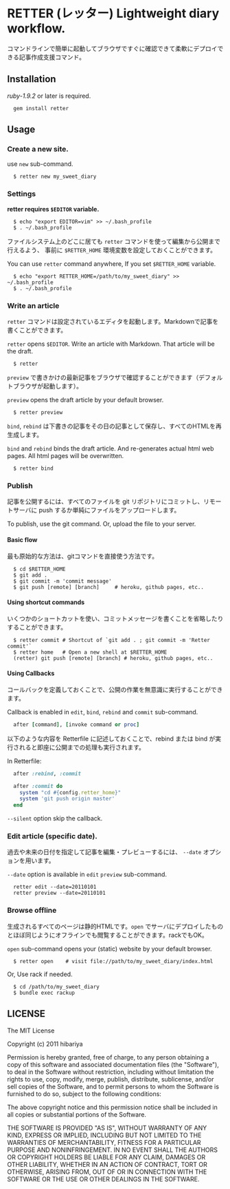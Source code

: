 # RETTER (レッター) Lightweight diary workflow.

コマンドラインで簡単に起動してブラウザですぐに確認できて柔軟にデプロイできる記事作成支援コマンド。

## Installation

*ruby-1.9.2* or later is required.

~~~~
  gem install retter
~~~~

## Usage

### Create a new site.

use `new` sub-command.

~~~~
  $ retter new my_sweet_diary
~~~~

### Settings

**retter requires `$EDITOR` variable.**

~~~~
  $ echo "export EDITOR=vim" >> ~/.bash_profile
  $ . ~/.bash_profile
~~~~

ファイルシステム上のどこに居ても `retter` コマンドを使って編集から公開まで行えるよう、 事前に `$RETTER_HOME` 環境変数を設定しておくことができます。

You can use `retter` command anywhere, If you set `$RETTER_HOME` variable.

~~~~
  $ echo "export RETTER_HOME=/path/to/my_sweet_diary" >> ~/.bash_profile
  $ . ~/.bash_profile
~~~~

### Write an article

`retter` コマンドは設定されているエディタを起動します。Markdownで記事を書くことができます。

`retter` opens `$EDITOR`. Write an article with Markdown. That article will be the draft.

~~~~
  $ retter
~~~~

`preview` で書きかけの最新記事をブラウザで確認することができます（デフォルトブラウザが起動します）。

`preview` opens the draft article by your default browser.

~~~~
  $ retter preview
~~~~

`bind`, `rebind` は下書きの記事をその日の記事として保存し、すべてのHTMLを再生成します。

`bind` and `rebind` binds the draft article. And re-generates actual html web pages. All html pages will be overwritten.

~~~~
  $ retter bind
~~~~

### Publish

記事を公開するには、すべてのファイルを git リポジトリにコミットし、リモートサーバに push するか単純にファイルをアップロードします。

To publish, use the git command. Or, upload the file to your server.

#### Basic flow

最も原始的な方法は、gitコマンドを直接使う方法です。

~~~~
  $ cd $RETTER_HOME
  $ git add .
  $ git commit -m 'commit message'
  $ git push [remote] [branch]     # heroku, github pages, etc..
~~~~

#### Using shortcut commands

いくつかのショートカットを使い、コミットメッセージを書くことを省略したりすることができます。

~~~~
  $ retter commit # Shortcut of `git add . ; git commit -m 'Retter commit'`
  $ retter home   # Open a new shell at $RETTER_HOME
  (retter) git push [remote] [branch] # heroku, github pages, etc..
~~~~

#### Using Callbacks

コールバックを定義しておくことで、公開の作業を無意識に実行することができます。

Callback is enabled in `edit`, `bind`, `rebind` and `commit` sub-command.

~~~~ruby
  after [command], [invoke command or proc]
~~~~


以下のような内容を Retterfile に記述しておくことで、rebind または bind が実行されると即座に公開までの処理も実行されます。

In Retterfile:

~~~~ruby
  after :rebind, :commit

  after :commit do
    system "cd #{config.retter_home}"
    system 'git push origin master'
  end
~~~~

`--silent` option skip the callback.

### Edit article (specific date).

過去や未来の日付を指定して記事を編集・プレビューするには、 `--date` オプションを用います。

`--date` option is available in `edit` `preview` sub-command.

~~~~
  retter edit --date=20110101
  retter preview --date=20110101
~~~~

### Browse offline

生成されるすべてのページは静的HTMLです。`open` でサーバにデプロイしたものとほぼ同じようにオフラインでも閲覧することができます。rackでもOK。

`open` sub-command opens your (static) website by your default browser.

~~~~
  $ retter open    # visit file://path/to/my_sweet_diary/index.html
~~~~

Or, Use rack if needed.

~~~~
  $ cd /path/to/my_sweet_diary
  $ bundle exec rackup
~~~~

## LICENSE

The MIT License

Copyright (c) 2011 hibariya

Permission is hereby granted, free of charge, to any person obtaining a copy of this software and associated documentation files (the "Software"), to deal in the Software without restriction, including without limitation the rights to use, copy, modify, merge, publish, distribute, sublicense, and/or sell copies of the Software, and to permit persons to whom the Software is furnished to do so, subject to the following conditions:

The above copyright notice and this permission notice shall be included in all copies or substantial portions of the Software.

THE SOFTWARE IS PROVIDED "AS IS", WITHOUT WARRANTY OF ANY KIND, EXPRESS OR IMPLIED, INCLUDING BUT NOT LIMITED TO THE WARRANTIES OF MERCHANTABILITY, FITNESS FOR A PARTICULAR PURPOSE AND NONINFRINGEMENT. IN NO EVENT SHALL THE AUTHORS OR COPYRIGHT HOLDERS BE LIABLE FOR ANY CLAIM, DAMAGES OR OTHER LIABILITY, WHETHER IN AN ACTION OF CONTRACT, TORT OR OTHERWISE, ARISING FROM, OUT OF OR IN CONNECTION WITH THE SOFTWARE OR THE USE OR OTHER DEALINGS IN THE SOFTWARE.


